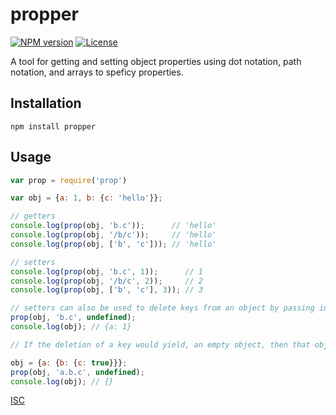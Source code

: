 # propper

[![NPM version][npm-img]][npm-url]
[![License][license-img]][license-url]

A tool for getting and setting object properties using dot notation, path notation, and arrays to speficy properties.

## Installation

```
npm install propper
```

## Usage

``` javascript
var prop = require('prop')

var obj = {a: 1, b: {c: 'hello'}};

// getters
console.log(prop(obj, 'b.c'));      // 'hello'
console.log(prop(obj, '/b/c'));     // 'hello'
console.log(prop(obj, ['b', 'c'])); // 'hello'

// setters
console.log(prop(obj, 'b.c', 1));      // 1
console.log(prop(obj, '/b/c', 2));     // 2
console.log(prop(obj, ['b', 'c'], 3)); // 3

// setters can also be used to delete keys from an object by passing in undefined as the value
prop(obj, 'b.c', undefined);
console.log(obj); // {a: 1}

// If the deletion of a key would yield, an empty object, then that object will be removed too.

obj = {a: {b: {c: true}}};
prop(obj, 'a.b.c', undefined);
console.log(obj); // {}
```

[ISC][license-url]

[npm-img]: https://img.shields.io/npm/v/propper.svg?style=flat-square
[npm-url]: https://npmjs.com/package/propper
[license-img]: http://img.shields.io/npm/l/propper.svg?style=flat-square
[license-url]: LICENSE
